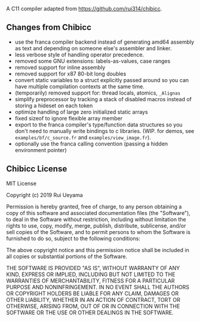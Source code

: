A C11 compiler adapted from <https://github.com/rui314/chibicc>.

## Changes from Chibicc

- use the franca compiler backend instead of generating amd64 assembly as text and depending on someone else's assembler and linker. 
- less verbose style of handling operator precedence.
- removed some GNU extensions: labels-as-values, case ranges
- removed support for inline assembly
- removed support for x87 80-bit long doubles
- convert static variables to a struct explicitly passed around so you can have multiple compilation contexts at the same time. 
- (temporarily) removed support for: thread locals, atomics, `_Alignas`
- simplify preprocessor by tracking a stack of disabled macros instead of storing a hideset on each token
- optimize handling of large zero initialized static arrays
- fixed sizeof to ignore flexible array member 
- export to the franca compiler's type/function data structures so you don't need to manually write bindings to c libraries. 
(WIP. for demos, see `examples/bf/c_source.fr` and `examples/view_image.fr`). 
- optionally use the franca calling convention (passing a hidden environment pointer)

## Chibicc License

MIT License

Copyright (c) 2019 Rui Ueyama

Permission is hereby granted, free of charge, to any person obtaining a copy
of this software and associated documentation files (the "Software"), to deal
in the Software without restriction, including without limitation the rights
to use, copy, modify, merge, publish, distribute, sublicense, and/or sell
copies of the Software, and to permit persons to whom the Software is
furnished to do so, subject to the following conditions:

The above copyright notice and this permission notice shall be included in all
copies or substantial portions of the Software.

THE SOFTWARE IS PROVIDED "AS IS", WITHOUT WARRANTY OF ANY KIND, EXPRESS OR
IMPLIED, INCLUDING BUT NOT LIMITED TO THE WARRANTIES OF MERCHANTABILITY,
FITNESS FOR A PARTICULAR PURPOSE AND NONINFRINGEMENT. IN NO EVENT SHALL THE
AUTHORS OR COPYRIGHT HOLDERS BE LIABLE FOR ANY CLAIM, DAMAGES OR OTHER
LIABILITY, WHETHER IN AN ACTION OF CONTRACT, TORT OR OTHERWISE, ARISING FROM,
OUT OF OR IN CONNECTION WITH THE SOFTWARE OR THE USE OR OTHER DEALINGS IN THE
SOFTWARE.

